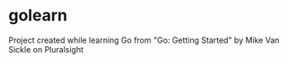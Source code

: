 # golearn

Project created while learning Go from "Go: Getting Started" by Mike Van Sickle on Pluralsight